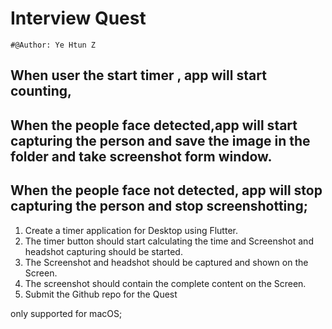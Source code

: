 Interview Quest
================
    #@Author: Ye Htun Z

## When user the start timer , app will start counting, 
## When the people face detected,app will start capturing the person and save the image in the folder and take screenshot form  window.
## When the people face not detected, app will stop capturing the person and stop screenshotting;

1. Create a timer application for Desktop using Flutter.
2. The timer button should start calculating the time and Screenshot and headshot capturing should be started.
3. The Screenshot and headshot should be captured and shown on the Screen.
4. The screenshot should contain the complete content on the Screen.
5. Submit the Github repo for the Quest

only supported for macOS;
